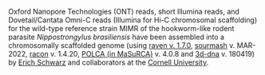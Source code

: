 Oxford Nanopore Technologies (ONT) reads, short Illumina reads, and Dovetail/Cantata Omni-C reads (Illumina for Hi-C chromosomal scaffolding) for the wild-type reference strain MIMR of the hookworm-like rodent parasite _Nippostrongylus brasiliensis_ have been assembled into a chromosomally scaffolded genome (using [raven v. 1.7.0](https://github.com/lbcb-sci/raven), [sourmash](https://sourmash.readthedocs.io/en/latest/) v. MAR-2022, [racon](https://github.com/isovic/racon) v. 1.4.20, [POLCA (in MaSuRCA)](https://github.com/alekseyzimin/masurca) v. 4.0.8 and [3d-dna](https://github.com/aidenlab/3d-dna) v. 180419) by [Erich Schwarz](https://cals.cornell.edu/erich-schwarz) and collaborators at the [Cornell University](https://cals.cornell.edu).
